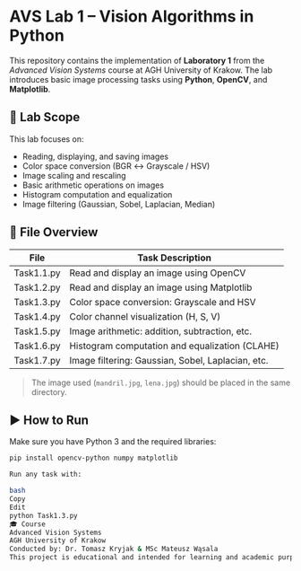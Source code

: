# AVS Lab 1 – Vision Algorithms in Python

This repository contains the implementation of **Laboratory 1** from the *Advanced Vision Systems* course at AGH University of Krakow. The lab introduces basic image processing tasks using **Python**, **OpenCV**, and **Matplotlib**.

## 🧪 Lab Scope

This lab focuses on:

- Reading, displaying, and saving images
- Color space conversion (BGR ↔ Grayscale / HSV)
- Image scaling and rescaling
- Basic arithmetic operations on images
- Histogram computation and equalization
- Image filtering (Gaussian, Sobel, Laplacian, Median)

## 📁 File Overview

| File         | Task Description                                 |
|--------------|--------------------------------------------------|
| Task1.1.py   | Read and display an image using OpenCV           |
| Task1.2.py   | Read and display an image using Matplotlib       |
| Task1.3.py   | Color space conversion: Grayscale and HSV        |
| Task1.4.py   | Color channel visualization (H, S, V)            |
| Task1.5.py   | Image arithmetic: addition, subtraction, etc.    |
| Task1.6.py   | Histogram computation and equalization (CLAHE)   |
| Task1.7.py   | Image filtering: Gaussian, Sobel, Laplacian, etc.|

> The image used (`mandril.jpg`, `lena.jpg`) should be placed in the same directory.

## ▶️ How to Run

Make sure you have Python 3 and the required libraries:
```bash
pip install opencv-python numpy matplotlib

Run any task with:

bash
Copy
Edit
python Task1.3.py
🎓 Course
Advanced Vision Systems
AGH University of Krakow
Conducted by: Dr. Tomasz Kryjak & MSc Mateusz Wąsala
This project is educational and intended for learning and academic purposes.
